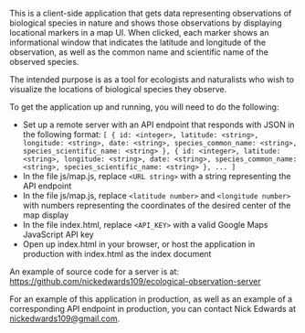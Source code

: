 This is a client-side application that gets data representing observations of biological species in nature and shows those observations by displaying locational markers in a map UI. When clicked, each marker shows an informational window that indicates the latitude and longitude of the observation, as well as the common name and scientific name of the observed species.

The intended purpose is as a tool for ecologists and naturalists who wish to visualize the locations of biological species they observe.

To get the application up and running, you will need to do the following:
  - Set up a remote server with an API endpoint that responds with JSON in the following format:
  `
    [
      {
        id: <integer>,
        latitude: <string>,
        longitude: <string>,
        date: <string>,
        species_common_name: <string>,
        species_scientific_name: <string>
      },
      {
        id: <integer>,
        latitude: <string>,
        longitude: <string>,
        date: <string>,
        species_common_name: <string>,
        species_scientific_name: <string>
      },
      ...
    ]
 `
  - In the file js/map.js, replace `<URL string>` with a string representing the API endpoint
  - In the file js/map.js, replace `<latitude number>` and `<longitude number>` with numbers representing the coordinates of the desired center of the map display
  - In the file index.html, replace `<API_KEY>` with a valid Google Maps JavaScript API key
  - Open up index.html in your browser, or host the application in production with index.html as the index document

An example of source code for a server is at: https://github.com/nickedwards109/ecological-observation-server

For an example of this application in production, as well as an example of a corresponding API endpoint in production, you can contact Nick Edwards at nickedwards109@gmail.com.
